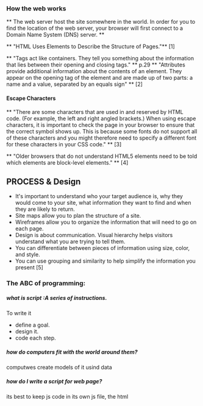 ### How the web works
** The web server host the site somewhere in the
world. In order for you to find the location of
the web server, your browser will first connect
to a Domain Name System (DNS) server. ** 

** "HTML Uses Elements
to Describe the
Structure of Pages."** [1]

** "Tags act like containers. They tell you
something about the information that lies
between their opening and closing tags." ** p.29
** "Attributes provide additional information
about the contents of an element. They appear
on the opening tag of the element and are
made up of two parts: a name and a value,
separated by an equals sign" ** [2]
#### Escape Characters
** "There are some characters that are used in
and reserved by HTML code. (For example, the
left and right angled brackets.)
When using escape characters,
it is important to check the
page in your browser to ensure
that the correct symbol shows
up. This is because some fonts
do not support all of these
characters and you might
therefore need to specify
a different font for these
characters in your CSS code." ** [3]

** "Older browsers that do not understand HTML5
elements need to be told which elements are
block-level elements." ** [4] 

## PROCESS & Design
- It's important to understand who your target audience
is, why they would come to your site, what information
they want to find and when they are likely to return.
- Site maps allow you to plan the structure of a site.
- Wireframes allow you to organize the information that
will need to go on each page.
- Design is about communication. Visual hierarchy helps
visitors understand what you are trying to tell them.
- You can differentiate between pieces of information
using size, color, and style.
- You can use grouping and similarity to help simplify
the information you present [5] 


### The ABC of programming:
##### what is script :A series of instructions.
To write it 
- define a goal.
- design it.
- code each step.
##### how do computers fit with the world around them?
computwes create models of it usind data
##### how do I write a script for web page?
its best to keep js code in its own js file, the html <script>element is used in HTML pages
to tel the browser to load the js file.

* javascript use objects and methods

References Duckett HTML book:
[1] p.28
[2] p.32 
[3] p.200
[4] p.457
[5] p.181